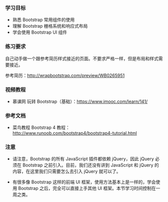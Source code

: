 ### 学习目标

* 熟悉 Bootstrap 常用组件的使用
* 理解 Bootstrap 栅格系统和响应式布局
* 学会使用 Bootstrap UI 组件

### 练习要求

自己动手做一个跟参考简历样式接近的页面。不要求严格一样，但是布局和样式需要接近。

参考简历：http://wrapbootstrap.com/preview/WB0265951

### 视频教程

* 慕课网 玩转 Bootstrap（基础）：https://www.imooc.com/learn/141/

### 参考文档

* 菜鸟教程 Bootstrap 4 教程： http://www.runoob.com/bootstrap4/bootstrap4-tutorial.html

### 注意

* 请注意，Bootstrap 的所有 JavaScript 插件都依赖 jQuery，因此 jQuery 必须在 Bootstrap 之前引入。目前，我们还没有讲到 JavaScript 和 jQuery 的内容，在这里我们只需要怎么去引入 jQuery 就可以了。

- 有很多像 Bootstrap 这样的前端 UI 框架，使用方法基本上是一样的，学会使用 Bootstrap 之后，完全可以直接上手其他 UI 框架。本节学习时间控制在一周之类。
